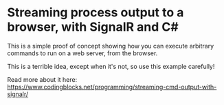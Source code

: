 # Streaming process output to a browser, with SignalR and C#

This is a simple proof of concept showing how you can execute arbitrary commands to run on a web server, from the browser.

This is a terrible idea, except when it's not, so use this example carefully!

Read more about it here: https://www.codingblocks.net/programming/streaming-cmd-output-with-signalr/
